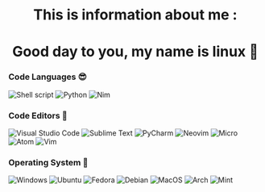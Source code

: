 
<h1 align="center">
  This is information about me :  </h4>
</h1>
<h1 align="center">
  Good day to you, my name is linux 👀  </h4>
</h1>


### Code Languages 😎
![Shell script](https://img.shields.io/badge/Shell%20script%20-FFFFFF?style=for-the-badge&logo=gnu-bash&logoColor=000000)
![Python](https://img.shields.io/badge/Python%20-3670A0?style=for-the-badge&logo=python&logoColor=000000)
![Nim](https://img.shields.io/badge/Nim%20-E4FF2E?style=for-the-badge&logo=nim&logoColor=000000)


### Code Editors 🦾 
![Visual Studio Code](https://img.shields.io/badge/Visual%20Studio%20Code-6B58E9?style=for-the-badge&logo=visual-studio-code&logoColor=000000)
![Sublime Text](https://img.shields.io/badge/Sublime%20Text-FF7139?style=for-the-badge&logo=sublime-text&logoColor=000000)
![PyCharm](https://img.shields.io/badge/PyCharm-D5EF55?style=for-the-badge&logo=pycharm&logoColor=000000)
![Neovim](https://img.shields.io/badge/Neovim-7479B5?style=for-the-badge&logo=neovim&logoColor=000000)
![Micro](https://img.shields.io/badge/Micro%20-131F69?style=for-the-badge&logo=micro&logoColor=000000)
![Atom](https://img.shields.io/badge/Atom%20-4A5249?style=for-the-badge&logo=atom&logoColor=000000)
![Vim](https://img.shields.io/badge/Vim%20-1FD832?style=for-the-badge&logo=vim&logoColor=000000)

### Operating System 🤖
![Windows](https://img.shields.io/badge/Windows%20-DEDEDF?style=for-the-badge&logo=windows&logoColor=000000)
![Ubuntu](https://img.shields.io/badge/Ubuntu%20-FF4141?style=for-the-badge&logo=ubuntu&logoColor=000000)
![Fedora](https://img.shields.io/badge/Fedora%20-0A075F?style=for-the-badge&logo=fedora&logoColor=000000)
![Debian](https://img.shields.io/badge/Debian%20-EF4A4A?style=for-the-badge&logo=debian&logoColor=000000)
![MacOS](https://img.shields.io/badge/MacOS%20-EC3CE6?style=for-the-badge&logo=macos&logoColor=000000)
![Arch](https://img.shields.io/badge/Arch%20-4A46C4?style=for-the-badge&logo=arch-linux&logoColor=000000)
![Mint](https://img.shields.io/badge/Mint%20-15C354?style=for-the-badge&logo=linux-mint&logoColor=000000)
